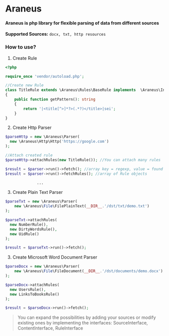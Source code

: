Araneus
=====================
#### Araneus is php library for flexible parsing of data from different sources
**Supported Sources:** `docx, txt, http resources`

### How to use?

1. Create Rule
```php
<?php

require_once 'vendor/autoload.php';

//Create new Rule
class TitleRule extends \Araneus\Rules\BaseRule implements  \Araneus\Interfaces\RuleInterface
{
    public function getPattern(): string
    {
        return '|<title[^>]*?>(.*?)</title>|sei';
    }
}
``` 

2. Create Http Parser
```php
$parseHttp = new \Araneus\Parser(
  new \Araneus\Http\Http('https://google.com')
);

//Attach created rule
$parseHttp->attachRules(new TitleRule()); //You can attach many rules

$result = $parser->run()->fetch(); //array key = regexp, value = found values     
$result = $parser->run()->fetchRules(); //array of Rule objects

              ...
```
3. Create Plain Text Parser
```php
$parseTxt = new \Araneus\Parser(
    new \Araneus\File\FilePlainText(__DIR__.'/dst/txt/demo.txt')
);

$parseTxt->attachRules(
  new NumberRule(), 
  new DirtyWordsRule(),
  new UidRule()
);

$result = $parseTxt->run()->fetch();
```
3. Create Microsoft Word Document Parser
```php
$parseDocx = new \Araneus\Parser(
    new \Araneus\File\FileDocument(__DIR__.'/dst/documents/demo.docx')
);

$parseDocx->attachRules(
  new UsersRule(),
  new LinksToBooksRule()
);

$result = $parseDocx->run()->fetch();
```
> You can expand the possibilities by adding your sources or modify existing ones by implementing the interfaces: SourceInterface, ContentInterface, RuleInterface

